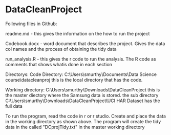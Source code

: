 # DataCleanProject

Following files in Github:

readme.md - this gives the information on the how to run the project

Codebook.docx - word document that describes the project. Gives the data col names and the process of obtaining the tidy data

run_analysis.R - this gives the r code to run the analysis. The R code as comments that shows whatis done in each section

Directorys:
Code Directory: C:\Users\smurthy\Documents\Data Science course\datacleanproj 
this is the local directory that has the code.

Working directory: C:\Users\smurthy\Downloads\DataCleanProject this is the master diectory where the Samsung data is stored.
the sub directory C:\Users\smurthy\Downloads\DataCleanProject\UCI HAR Dataset has the full data

To run the program, read the code in r or r studio. Create and place the data in the working directory as shown above. The program will create the tidy data in the called "DCprojTidy.txt" in the master working directory